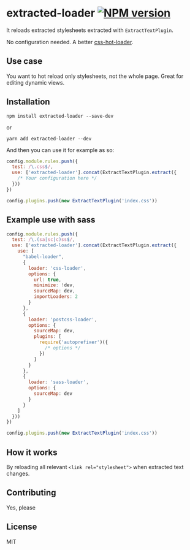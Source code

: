 # extracted-loader [![NPM version][npm-image]][npm-url]

[npm-image]: http://img.shields.io/npm/v/extracted-loader.svg?style=flat-square
[npm-url]: http://npmjs.org/package/extracted-loader

It reloads extracted stylesheets extracted with `ExtractTextPlugin`.

No configuration needed. A better [css-hot-loader](https://github.com/shepherdwind/css-hot-loader).

## Use case

You want to hot reload only stylesheets, not the whole page. Great for editing dynamic views.

## Installation

```
npm install extracted-loader --save-dev
```

or

```
yarn add extracted-loader --dev 
```

And then you can use it for example as so:

```js
config.module.rules.push({
  test: /\.css$/,
  use: ['extracted-loader'].concat(ExtractTextPlugin.extract({
    /* Your configuration here */
  }))
})

config.plugins.push(new ExtractTextPlugin('index.css'))
```


## Example use with sass

```js
config.module.rules.push({
  test: /\.(sa|sc|c)ss$/,
  use: ['extracted-loader'].concat(ExtractTextPlugin.extract({
    use: [
      "babel-loader",
      {
        loader: 'css-loader',
        options: {
          url: true,
          minimize: !dev,
          sourceMap: dev,
          importLoaders: 2
        }
      },
      {
        loader: 'postcss-loader',
        options: {
          sourceMap: dev,
          plugins: [
            require('autoprefixer')({
              /* options */
            })
          ]
        }
      },
      {
        loader: 'sass-loader',
        options: {
          sourceMap: dev
        }
      }
    ]
  }))
})

config.plugins.push(new ExtractTextPlugin('index.css'))
```

## How it works

By reloading all relevant `<link rel="stylesheet">` when extracted text changes.

## Contributing

Yes, please

## License

MIT
